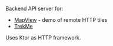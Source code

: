 Backend API server for:

* [MapView](https://github.com/peterLaurence/MapView) - demo of remote HTTP tiles
* [TrekMe](https://github.com/peterLaurence/TrekMe)

Uses Ktor as HTTP framework.